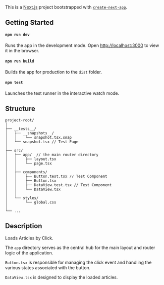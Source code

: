 This is a [Next.js](https://nextjs.org/) project bootstrapped with [`create-next-app`](https://github.com/vercel/next.js/tree/canary/packages/create-next-app).


## Getting Started


#### `npm run dev`

Runs the app in the development mode.
Open [http://localhost:3000](http://localhost:3000) to view it in the browser. 


#### `npm run build`

Builds the app for production to the `dist` folder. 


#### `npm test`

Launches the test runner in the interactive watch mode. 



## Structure

```
project-root/
│
├── __tests__/
│   ├── __snapshots__/ 
│   │    └── snapshot.tsx.snap
│   └── snapshot.tsx // Test Page
│
├── src/
│   ├── app/  // the main router directory
│   │    ├── layout.tsx
│   │    └── page.tsx
│   │
│   ├── components/
│   │    ├── Button.test.tsx // Test Component
│   │    ├── Button.tsx
│   │    ├── DataView.test.tsx // Test Component
│   │    └── DataView.tsx
│   │
│   └── styles/ 
│        └── global.css
│
└── ...
```

## Description

Loads Articles by Click.

The `app` directory serves as the central hub for the main layout and router logic of the application.

`Button.tsx` is responsible for managing the click event and handling the various states associated with the button.

`DataView.tsx` is designed to display the loaded articles.


